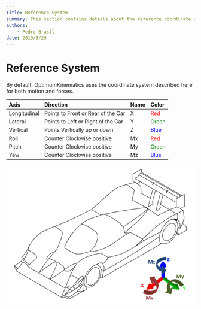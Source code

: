 ```yaml
---
Title: Reference System
summary: This section contains details about the reference coordinate system features.
authors:
    - Pedro Brasil    
date: 2019/8/29
---
```


# Reference System

By default, OptimumKinematics uses the coordinate system described here for both motion and forces.

|Axis|Direction|Name|Color|
|:---|:---|:---|:---|
|Longitudinal|Points to Front or Rear of the Car|X|<span style="color:red">Red</span>|
|Lateral|Points to Left or Right of the Car|Y|<span style="color:green">Green</span>|
|Vertical|Points Vertically up or down|Z|<span style="color:blue">Blue</span>|
|Roll|Counter Clockwise positive|Mx|<span style="color:red">Red</span>|
|Pitch|Counter Clockwise positive|My|<span style="color:green">Green</span>|
|Yaw|Counter Clockwise positive|Mz|<span style="color:blue">Blue</span>|

![Default Vehicle Reference System](../img/3_Detailed_Overview/3_A_default_vehicle_reference_system.png)